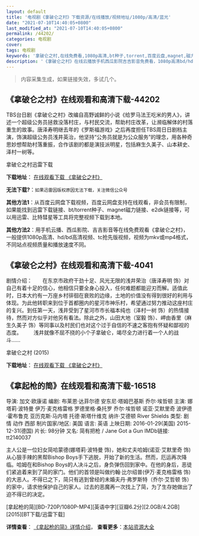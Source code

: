 ```yaml
---
layout: default
title: '电视剧《拿破仑之村》下载资源/在线播放/视频地址/1080p/高清/蓝光'
date: "2021-07-10T14:40:05+0800"
last_modified_at: "2021-07-10T14:40:05+0800"
permalink: /44202/
categories: 电视剧
cover:
tags: 电视剧
keywords: '拿破仑之村,在线免费看,1080p高清,bt种子,torrent,百度云盘,magnet,磁力链,迅雷下载资源'
description: '《拿破仑之村》在线云播放手机西瓜影院吉吉影音免费看，1080p高清bd/hd未删减完整版和tc抢先枪版，mkv/mp4格式，附带bt/torrent种子、magnet/磁力链、百度云盘、网盘资源迅雷下载链接'
---
```


>内容采集生成，如果链接失效，多试几个。


## 《拿破仑之村》在线观看和高清下载-44202

TBS台日剧《拿破仑之村》改编自高野诚鲜的小说《给罗马法王吃米的男人》，讲述一个超级公务员拯救没落村庄，与村民交流，帮助村庄改革，让濒临解体的村落重生的故事。唐泽寿明继去年的《罗斯福游戏》之后再度担任TBS周日日剧档主演，饰演超级公务员浅井英治，他坚持&ldquo;公务员就是为公众服务”的理念，用各种奇思妙想帮助村落重振，合作该剧的都是演技派明星，包括麻生久美子、山本耕史、泽村一树等。<!---剧情end--->


拿破仑之村迅雷下载

**下载地址**： [在线观看下载 《拿破仑之村》](https://www.993dy.com//vod-detail-id-7758.html) 


**无法下载?**：`如果迅雷因版权原因无法下载，关注微信公众号 `

**其他方法1**：从百度云网盘下载视频，百度云网盘支持在线观看，非会员有限制，如果能找到迅雷下载链接、bt/torrent种子、magnet磁力链接、e2dk链接等，可以用迅雷、比特彗星等工具将完整视频下载到本地。

**其他方法2**：用手机云播、西瓜影院、吉吉影音等在线免费观看《拿破仑之村》，一般提供1080p高清、hd/bd高清视频、tc抢先版视频，视频为mkv或mp4格式，不同站点视频质量和播放速度不同。


## 《拿破仑之村》在线观看和高清下载-4041

剧情介绍：　　在东京市政府干劲十足、风光无限的浅井荣治（唐泽寿明 饰）对自己有着十足的信心，他相信只要全身心投入，任何难题都能迎刃而解。适值此时，日本大约有一万座乡村徘徊在衰败的边缘，土地的价值没有得到很好的利用与体现。为此他转职来到位于首都圈内的星河市神乐村，希望通过努力推动这座村庄的复兴。到任第一天，浅井受到了星河市市长福本纯也（泽村一树 饰）的热情接待，然而对方似乎对他另有看法。除此之外，山田大地（室毅 饰）、岬由香里（麻生久美子 饰）等同事以及村民们也对这个过于自信的不速之客抱有怀疑和鄙视的态度。 　　浅井就像不屈不挠的小个子拿破仑，竭尽全力进行着一个人的战斗……


拿破仑之村 (2015)

**下载地址**： [在线观看下载 《拿破仑之村》](https://www.btbtdy.me/btdy/dy9202.html) 


## 《拿起枪的简》在线观看和高清下载-16518

导演: 加文·欧康诺 编剧: 布莱恩·达菲尔德 安东尼·塔姆巴基斯 乔尔·埃哲顿 主演: 娜塔莉·波特曼 伊万·麦克格雷格 罗德里格·桑托罗 乔尔·埃哲顿 诺亚·艾默里奇 波伊德·霍布鲁克 亚历克斯·马内塔 托德·斯塔什维克 纳许·艾德顿 River Shields 类型: 剧情 动作 西部 制片国家/地区: 美国 语言: 英语 上映日期: 2016-01-29(美国) 2015-12-31(德国) 片长: 98分钟 又名: 简有把枪 / Jane Got a Gun IMDb链接: tt2140037

主人公是一位妇女简哈蒙德(娜塔莉·波特曼 饰)，她和丈夫哈姆(诺亚·艾默里奇 饰)从心狠手辣的黑帮Bishop Boys手下逃脱，开始了新的生活。然而，厄运再次降临。哈姆在和Bishop Boys的人决斗之后，身负弹伤回到家中。在他的身后，恶徒们紧追着来到了简的家门。他们的首领是叫做约翰·比尔绍普(伊万·麦克格雷格 饰)的大恶人。不得已之下，简只有逃到曾经的未婚夫丹·弗罗斯特（乔尔·艾哲顿 饰）的家中，请求他保护自己的家人。过去的恶魔再一次找上了简，为了生存她做出了迫不得已的决定。


[拿起枪的简][BD-720P/1080P-MP4][英语中字][豆瓣6.2分][2.0GB/4.2GB][2015][BT下载/迅雷下载]

**详情查看**： [《拿起枪的简》详情介绍](/movie/16518/)， **查看更多**：[本站资源大全](/movie/t/all/)


